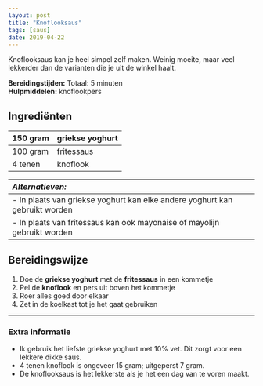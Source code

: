 ```yaml
---
layout: post
title: "Knoflooksaus"
tags: [saus]
date: 2019-04-22
---
```


Knoflooksaus kan je heel simpel zelf maken. Weinig moeite, maar veel lekkerder dan de varianten die je uit  de winkel haalt.

**Bereidingstijden:** Totaal: 5 minuten  
**Hulpmiddelen:** knoflookpers

## Ingrediënten

| 150 gram | griekse yoghurt |
|:-------- |:--------------- |
| 100 gram | fritessaus      |
| 4 tenen  | knoflook        |


| ***Alternatieven:***                                                        |
|:--------------------------------------------------------------------------- |
| - In plaats van griekse yoghurt kan elke andere yoghurt kan gebruikt worden |
| - In plaats van fritessaus kan ook mayonaise of mayolijn gebruikt worden    |

## Bereidingswijze
1. Doe de **griekse yoghurt** met de **fritessaus** in een kommetje
2. Pel de **knoflook** en pers uit boven het kommetje
3. Roer alles goed door elkaar
4. Zet in de koelkast tot je het gaat gebruiken

-----------------------------------------------------------------------
### Extra informatie  
- Ik gebruik het liefste griekse yoghurt met 10% vet. Dit zorgt voor een lekkere dikke saus.
- 4 tenen knoflook is ongeveer 15 gram; uitgeperst 7 gram.
- De knoflooksaus is het lekkerste als je het een dag van te voren maakt.
